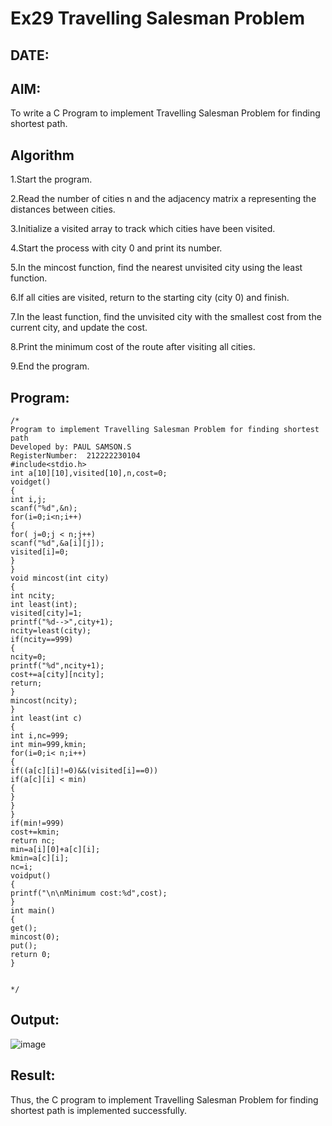 # Ex29 Travelling Salesman Problem
## DATE:
## AIM:
To write a C Program to implement Travelling Salesman Problem for finding shortest path.
## Algorithm
1.Start the program.

2.Read the number of cities n and the adjacency matrix a representing the distances between cities.

3.Initialize a visited array to track which cities have been visited.

4.Start the process with city 0 and print its number.

5.In the mincost function, find the nearest unvisited city using the least function.

6.If all cities are visited, return to the starting city (city 0) and finish.

7.In the least function, find the unvisited city with the smallest cost from the current city, and update the cost.

8.Print the minimum cost of the route after visiting all cities.

9.End the program.   

## Program:
```
/*
Program to implement Travelling Salesman Problem for finding shortest path
Developed by: PAUL SAMSON.S
RegisterNumber:  212222230104
#include<stdio.h>
int a[10][10],visited[10],n,cost=0;
voidget()
{
int i,j;
scanf("%d",&n);
for(i=0;i<n;i++)
{
for( j=0;j < n;j++) 
scanf("%d",&a[i][j]);
visited[i]=0;
}
}
void mincost(int city)
{
int ncity;
int least(int); 
visited[city]=1; 
printf("%d-->",city+1); 
ncity=least(city);
if(ncity==999)
{
ncity=0; 
printf("%d",ncity+1); 
cost+=a[city][ncity]; 
return;
}
mincost(ncity);
}
int least(int c)
{
int i,nc=999;
int min=999,kmin; 
for(i=0;i< n;i++)
{
if((a[c][i]!=0)&&(visited[i]==0)) 
if(a[c][i] < min)
{
}
}
}
if(min!=999)
cost+=kmin; 
return nc;
min=a[i][0]+a[c][i]; 
kmin=a[c][i];
nc=i;
voidput()
{
printf("\n\nMinimum cost:%d",cost);
}
int main()
{
get(); 
mincost(0); 
put(); 
return 0;
}


*/

```

## Output:

![image](https://github.com/user-attachments/assets/c28661d1-5347-40d1-bc6f-006847e727df)


## Result:
Thus, the C program to implement Travelling Salesman Problem for finding shortest path is implemented successfully.
